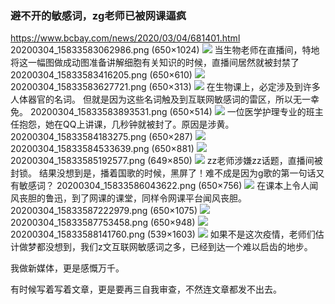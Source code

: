 ### 避不开的敏感词，zg老师已被网课逼疯
https://www.bcbay.com/news/2020/03/04/681401.html
20200304_15833583062986.png (650×1024)
![](https://pub.bcbay.com/upload_files/image/202003/20200304_15833583062986.png)
当生物老师在直播间，特地将这一幅图做成动图准备讲解细胞有关知识的时候，直播间居然就被封禁了
20200304_15833583416205.png (650×610)
![](https://pub.bcbay.com/upload_files/image/202003/20200304_15833583416205.png)
20200304_15833583627721.png (650×313)
![](https://pub.bcbay.com/upload_files/image/202003/20200304_15833583627721.png)
在生物课上，必定涉及到许多人体器官的名词。
但就是因为这些名词触及到互联网敏感词的雷区，所以无一幸免。
20200304_15833583893531.png (650×514)
![](https://pub.bcbay.com/upload_files/image/202003/20200304_15833583893531.png)
一位医学护理专业的班主任抱怨，她在QQ上讲课，几秒钟就被封了。原因是涉黄。
20200304_15833584183275.png (650×287)
![](https://pub.bcbay.com/upload_files/image/202003/20200304_15833584183275.png)
20200304_15833584533639.png (650×881)
![](https://pub.bcbay.com/upload_files/image/202003/20200304_15833584533639.png)
20200304_15833585192577.png (649×850)
![](https://pub.bcbay.com/upload_files/image/202003/20200304_15833585192577.png)
zz老师涉嫌zz话题，直播间被封锁。
结果没想到是，播着国歌的时候，黑屏了！难不成是因为g歌的第一句话又有敏感词？
20200304_15833586043622.png (650×756)
![](https://pub.bcbay.com/upload_files/image/202003/20200304_15833586043622.png)
在课本上令人闻风丧胆的鲁迅，到了网课的课堂，同样令网课平台闻风丧胆。
20200304_15833587222979.png (650×1075)
![](https://pub.bcbay.com/upload_files/image/202003/20200304_15833587222979.png)
20200304_15833587753458.png (650×948)
![](https://pub.bcbay.com/upload_files/image/202003/20200304_15833587753458.png)
20200304_15833588141760.png (539×1603)
![](https://pub.bcbay.com/upload_files/image/202003/20200304_15833588141760.png)
如果不是这次疫情，老师们估计做梦都没想到，我们z文互联网敏感词之多，已经到达一个难以启齿的地步。

我做新媒体，更是感慨万千。

有时候写着写着文章，更是要再三自我审查，不然连文章都发不出去。
